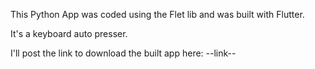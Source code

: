 This Python App was coded using the Flet lib and was built with Flutter.

It's a keyboard auto presser.

I'll post the link to download the built app here: --link--
